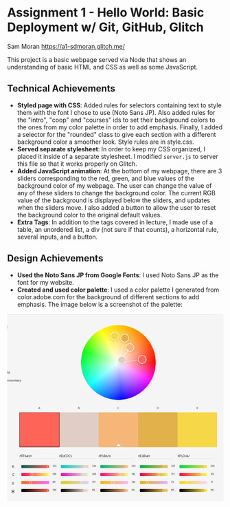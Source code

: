 Assignment 1 - Hello World: Basic Deployment w/ Git, GitHub, Glitch
===

Sam Moran
https://a1-sdmoran.glitch.me/

This project is a basic webpage served via Node that shows an understanding of basic HTML and CSS as well as some
JavaScript.

## Technical Achievements
- **Styled page with CSS**: Added rules for selectors containing text to style them with the font
I chose to use (Noto Sans JP). Also added rules for the "intro", "coop" and "courses" ids to set
their background colors to the ones from my color palette in order to add emphasis. Finally, I
added a selector for the "rounded" class to give each section with a different background color
a smoother look. Style rules are in style.css.
- **Served separate stylesheet**: In order to keep my CSS organized, I placed it inside of a separate stylesheet. I modified ```server.js``` to server this file so that it works properly on Glitch.
- **Added JavaScript animation**: At the bottom of my webpage, there are 3 sliders corresponding to
the red, green, and blue values of the background color of my webpage. The user can change the
value of any of these sliders to change the background color. The current RGB value of the background
is displayed below the sliders, and updates when the sliders move. I also added a button to allow the
user to reset the background color to the original default values.
- **Extra Tags**: In addition to the tags covered in lecture, I made use of a table, an unordered list, a div (not sure if that counts), a horizontal rule, several inputs, and a button.

## Design Achievements
- **Used the Noto Sans JP from Google Fonts**: I used Noto Sans JP as the font for my website.
- **Created and used color palette**: I used a color palette I generated from color.adobe.com for the background of different
sections to add emphasis. The image below is a screenshot of the palette:

![image](colorwheel.png)

